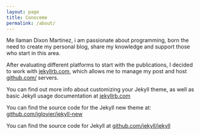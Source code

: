 ```yaml
---
layout: page
title: Conoceme
permalink: /about/
---
```


Me llaman Dixon Martinez, i am passionate about programming, born the need to create my personal blog, share my knowledge and support those who start in this area.

After evaluating different platforms to start with the publications, I decided to work with [jekyllrb.com](http://jekyllrb.com/), which allows me to manage my post and host [github.com/](https://github.com/) servers.

You can find out more info about customizing your Jekyll theme, as well as basic Jekyll usage documentation at [jekyllrb.com](http://jekyllrb.com/)

You can find the source code for the Jekyll new theme at: [github.com/jglovier/jekyll-new](https://github.com/jglovier/jekyll-new)

You can find the source code for Jekyll at [github.com/jekyll/jekyll](https://github.com/jekyll/jekyll)
